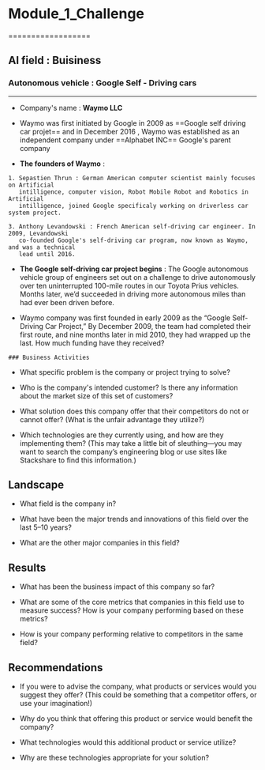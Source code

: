  # Module_1_Challenge
  ==================

 ## AI field : Buisiness

  ### Autonomous vehicle : Google Self - Driving cars 
   --------------------------------------------

   * Company's name : **Waymo LLC**

   * Waymo was first initiated by Google in 2009 as ==Google self driving car projet==
     and in December 2016 , Waymo was established as an independent company under 
     ==Alphabet INC== Google's parent company 

   * **The founders of Waymo** :

    1. Sepastien Thrun : German American computer scientist mainly focuses on Artificial 
       intilligence, computer vision, Robot Mobile Robot and Robotics in Artificial 
       intilligence, joined Google specificaly working on driverless car system project.

    3. Anthony Levandowski : French American self-driving car engineer. In 2009, Levandowski 
       co-founded Google's self-driving car program, now known as Waymo, and was a technical 
       lead until 2016. 

   * **The Google self-driving car project begins** :
    The Google autonomous vehicle group of engineers set out on a challenge to drive 
    autonomously over ten uninterrupted 100-mile routes in our Toyota Prius vehicles. Months 
    later, we’d succeeded in driving more autonomous miles than had ever been driven before.

   * Waymo company was first founded in early 2009 as the “Google Self-Driving Car Project,”
    By December 2009, the team had completed their  first route, and nine months later in mid 2010, 
    they had wrapped up the last.
    How much funding have they received?


    ### Business Activities

* What specific problem is the company or project trying to solve?

* Who is the company's intended customer? Is there any information about the market size of this set of customers?

* What solution does this company offer that their competitors do not or cannot offer? (What is the unfair advantage they utilize?)

* Which technologies are they currently using, and how are they implementing them? (This may take a little bit of sleuthing&mdash;you may want to search the company’s engineering blog or use sites like Stackshare to find this information.)

## Landscape

* What field is the company in?

* What have been the major trends and innovations of this field over the last 5&ndash;10 years?

* What are the other major companies in this field?

## Results

* What has been the business impact of this company so far?

* What are some of the core metrics that companies in this field use to measure success? How is your company performing based on these metrics?

* How is your company performing relative to competitors in the same field?

## Recommendations

* If you were to advise the company, what products or services would you suggest they offer? (This could be something that a competitor offers, or use your imagination!)

* Why do you think that offering this product or service would benefit the company?

* What technologies would this additional product or service utilize?

* Why are these technologies appropriate for your solution?
